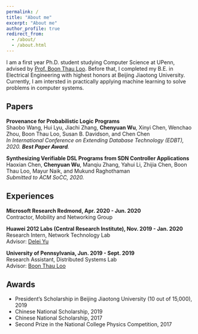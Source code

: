 ```yaml
---
permalink: /
title: "About me"
excerpt: "About me"
author_profile: true
redirect_from: 
  - /about/
  - /about.html
---
```


I am a first year Ph.D. student studying Computer Science at UPenn, advised by [Prof. Boon Thau Loo](https://boonloo.cis.upenn.edu). Before that, I completed my B.E. in Electrical Engineering with highest honors at Beijing Jiaotong University. Currently, I am intersted in practically applying machine learning to solve problems in computer systems.

## Papers

**Provenance for Probabilistic Logic Programs** <br />
Shaobo Wang, Hui Lyu, Jiachi Zhang, **Chenyuan Wu**, Xinyi Chen, Wenchao Zhou, Boon Thau Loo, Susan B. Davidson, and Chen Chen <br />
_In International Conference on Extending Database Technology (EDBT), 2020. **Best Paper Award**._

**Synthesizing Verifiable DSL Programs from SDN Controller Applications** <br />
Haoxian Chen, **Chenyuan Wu**, Manqiu Zhang, Yahui Li, Zhijia Chen, Boon Thau Loo, Mayur Naik, and Mukund Raghothaman <br />
_Submitted to ACM SoCC, 2020._

## Experiences

**Microsoft Research Redmond, Apr. 2020 - Jun. 2020** <br />
Contractor, Mobility and Networking Group <br />

**Huawei 2012 Labs (Central Research Institute), Nov. 2019 - Jan. 2020** <br />
Research Intern, Network Technology Lab <br />
Advisor: [Delei Yu](https://www.linkedin.com/in/delei-yu-97618232/)

**University of Pennsylvania, Jun. 2019 - Sept. 2019** <br />
Research Assistant, Distributed Systems Lab <br />
Advisor: [Boon Thau Loo](https://boonloo.cis.upenn.edu)


## Awards

* President’s Scholarship in Beijing Jiaotong University (10 out of 15,000), 2019
* Chinese National Scholarship, 2019
* Chinese National Scholarship, 2017
* Second Prize in the National College Physics Competition, 2017


